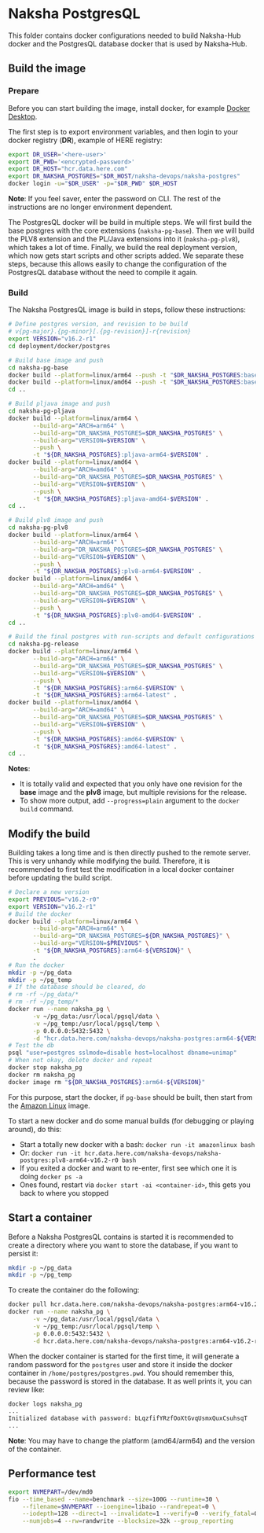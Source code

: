 # Naksha PostgresQL
This folder contains docker configurations needed to build Naksha-Hub docker and the PostgresQL database docker that is used by Naksha-Hub.

## Build the image

### Prepare
Before you can start building the image, install docker, for example [Docker Desktop](https://docs.docker.com/desktop/install/).

The first step is to export environment variables, and then login to your docker registry (**DR**), example of HERE registry:

```bash
export DR_USER='<here-user>'
export DR_PWD='<encrypted-password>'
export DR_HOST="hcr.data.here.com"
export DR_NAKSHA_POSTGRES="$DR_HOST/naksha-devops/naksha-postgres"
docker login -u="$DR_USER" -p="$DR_PWD" $DR_HOST
```

**Note**: If you feel saver, enter the password on CLI. The rest of the instructions are no longer environment dependent.

The PostgresQL docker will be build in multiple steps. We will first build the base postgres with the core extensions (`naksha-pg-base`). Then we will build the PLV8 extension and the PL/Java extensions into it (`naksha-pg-plv8`), which takes a lot of time. Finally, we build the real deployment version, which now gets start scripts and other scripts added. We separate these steps, because this allows easily to change the configuration of the PostgresQL database without the need to compile it again.

### Build
The Naksha PostgresQL image is build in steps, follow these instructions:

```bash
# Define postgres version, and revision to be build
# v{pg-major}.{pg-minor}[.{pg-revision}]-r{revision}
export VERSION="v16.2-r1"
cd deployment/docker/postgres

# Build base image and push
cd naksha-pg-base
docker build --platform=linux/arm64 --push -t "$DR_NAKSHA_POSTGRES:base-arm64-$VERSION" .
docker build --platform=linux/amd64 --push -t "$DR_NAKSHA_POSTGRES:base-amd64-$VERSION" .
cd ..

# Build pljava image and push
cd naksha-pg-pljava
docker build --platform=linux/arm64 \
       --build-arg="ARCH=arm64" \
       --build-arg="DR_NAKSHA_POSTGRES=$DR_NAKSHA_POSTGRES" \
       --build-arg="VERSION=$VERSION" \
       --push \
       -t "${DR_NAKSHA_POSTGRES}:pljava-arm64-$VERSION" .
docker build --platform=linux/amd64 \
       --build-arg="ARCH=amd64" \
       --build-arg="DR_NAKSHA_POSTGRES=$DR_NAKSHA_POSTGRES" \
       --build-arg="VERSION=$VERSION" \
       --push \
       -t "${DR_NAKSHA_POSTGRES}:pljava-amd64-$VERSION" .
cd ..

# Build plv8 image and push
cd naksha-pg-plv8
docker build --platform=linux/arm64 \
       --build-arg="ARCH=arm64" \
       --build-arg="DR_NAKSHA_POSTGRES=$DR_NAKSHA_POSTGRES" \
       --build-arg="VERSION=$VERSION" \
       --push \
       -t "${DR_NAKSHA_POSTGRES}:plv8-arm64-$VERSION" .
docker build --platform=linux/amd64 \
       --build-arg="ARCH=amd64" \
       --build-arg="DR_NAKSHA_POSTGRES=$DR_NAKSHA_POSTGRES" \
       --build-arg="VERSION=$VERSION" \
       --push \
       -t "${DR_NAKSHA_POSTGRES}:plv8-amd64-$VERSION" .
cd ..

# Build the final postgres with run-scripts and default configurations
cd naksha-pg-release
docker build --platform=linux/arm64 \
       --build-arg="ARCH=arm64" \
       --build-arg="DR_NAKSHA_POSTGRES=$DR_NAKSHA_POSTGRES" \
       --build-arg="VERSION=$VERSION" \
       --push \
       -t "${DR_NAKSHA_POSTGRES}:arm64-$VERSION" \
       -t "${DR_NAKSHA_POSTGRES}:arm64-latest" .
docker build --platform=linux/amd64 \
       --build-arg="ARCH=amd64" \
       --build-arg="DR_NAKSHA_POSTGRES=$DR_NAKSHA_POSTGRES" \
       --build-arg="VERSION=$VERSION" \
       --push \
       -t "${DR_NAKSHA_POSTGRES}:amd64-$VERSION" \
       -t "${DR_NAKSHA_POSTGRES}:amd64-latest" .
cd ..
```

**Notes**:
- It is totally valid and expected that you only have one revision for the **base** image and the **plv8** image, but multiple revisions for the release.
- To show more output, add `--progress=plain` argument to the `docker build` command.

## Modify the build
Building takes a long time and is then directly pushed to the remote server. This is very unhandy while modifying the build. Therefore, it is recommended to first test the modification in a local docker container before updating the build script.

```bash
# Declare a new version
export PREVIOUS="v16.2-r0"
export VERSION="v16.2-r1"
# Build the docker
docker build --platform=linux/arm64 \
       --build-arg="ARCH=arm64" \
       --build-arg="DR_NAKSHA_POSTGRES=${DR_NAKSHA_POSTGRES}" \
       --build-arg="VERSION=$PREVIOUS" \
       -t "${DR_NAKSHA_POSTGRES}:arm64-${VERSION}" \
       .
# Run the docker
mkdir -p ~/pg_data
mkdir -p ~/pg_temp
# If the database should be cleared, do
# rm -rf ~/pg_data/*
# rm -rf ~/pg_temp/*
docker run --name naksha_pg \
       -v ~/pg_data:/usr/local/pgsql/data \
       -v ~/pg_temp:/usr/local/pgsql/temp \
       -p 0.0.0.0:5432:5432 \
       -d "hcr.data.here.com/naksha-devops/naksha-postgres:arm64-${VERSION}"
# Test the db
psql "user=postgres sslmode=disable host=localhost dbname=unimap"
# When not okay, delete docker and repeat
docker stop naksha_pg
docker rm naksha_pg
docker image rm "${DR_NAKSHA_POSTGRES}:arm64-${VERSION}"
```

For this purpose, start the docker, if `pg-base` should be built, then start from the [Amazon Linux](https://docs.aws.amazon.com/AmazonECS/latest/developerguide/create-container-image.html) image.

To start a new docker and do some manual builds (for debugging or playing around), do this:

- Start a totally new docker with a bash: `docker run -it amazonlinux bash`
- Or: `docker run -it hcr.data.here.com/naksha-devops/naksha-postgres:plv8-arm64-v16.2-r0 bash`
- If you exited a docker and want to re-enter, first see which one it is doing `docker ps -a`
- Ones found, restart via `docker start -ai <container-id>`, this gets you back to where you stopped

## Start a container
Before a Naksha PostgresQL contains is started it is recommended to create a directory where you want to store the database, if you want to persist it:

```bash
mkdir -p ~/pg_data
mkdir -p ~/pg_temp
```

To create the container do the following:

```bash
docker pull hcr.data.here.com/naksha-devops/naksha-postgres:arm64-v16.2-r0
docker run --name naksha_pg \
       -v ~/pg_data:/usr/local/pgsql/data \
       -v ~/pg_temp:/usr/local/pgsql/temp \
       -p 0.0.0.0:5432:5432 \
       -d hcr.data.here.com/naksha-devops/naksha-postgres:arm64-v16.2-r0
```

When the docker container is started for the first time, it will generate a random password for the `postgres` user and store it inside the docker container in `/home/postgres/postgres.pwd`. You should remember this, because the password is stored in the database. It as well prints it, you can review like:

```bash
docker logs naksha_pg
...
Initialized database with password: bLqzfifYRzfOoXtGvqUsmxQuxCsuhsqT
...
```

**Note**: You may have to change the platform (amd64/arm64) and the version of the container.

## Performance test
```bash
export NVMEPART=/dev/md0
fio --time_based --name=benchmark --size=100G --runtime=30 \
    --filename=$NVMEPART --ioengine=libaio --randrepeat=0 \
    --iodepth=128 --direct=1 --invalidate=1 --verify=0 --verify_fatal=0 \
    --numjobs=4 --rw=randwrite --blocksize=32k --group_reporting
```
